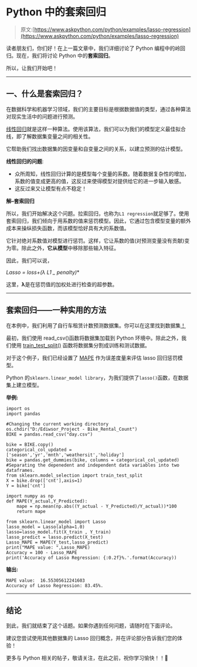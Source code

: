 # Python 中的套索回归

> 原文:[https://www.askpython.com/python/examples/lasso-regression](https://www.askpython.com/python/examples/lasso-regression)

读者朋友们，你们好！在上一篇文章中，我们详细讨论了 Python 编程中的岭回归。现在，我们将讨论 Python 中的**套索回归**。

所以，让我们开始吧！

* * *

## 一、什么是套索回归？

在数据科学和机器学习领域，我们的主要目标是根据数据值的类型，通过各种算法对现实生活中的问题进行预测。

[线性回归](https://www.askpython.com/python/examples/linear-regression-in-python)就是这样一种算法。使用该算法，我们可以为我们的模型定义最佳拟合线，即了解数据集变量之间的相关性。

它帮助我们找出数据集的因变量和自变量之间的关系，以建立预测的估计模型。

**线性回归的问题**:

*   众所周知，线性回归计算的是模型每个变量的系数。随着数据复杂性的增加，系数的值变成更高的值，这反过来使得模型对提供给它的进一步输入敏感。
*   这反过来又让模型有点不稳定！

**解–套索回归**

所以，我们开始解决这个问题。拉索回归，也称为`L1 regression`就足够了。使用套索回归，我们倾向于用系数的值来惩罚模型。因此，它通过包含模型变量的额外成本来操纵损失函数，而该模型恰好具有大的系数值。

它针对绝对系数值对模型进行惩罚。这样，它让系数的值(对预测变量没有贡献)变为零。除此之外，**它从模型**中移除那些输入特征。

因此，我们可以说，

**Lasso = loss+(λ* L1 _ penalty)**

这里，**λ**是在惩罚值的加权处进行检查的超参数。

* * *

## 套索回归——一种实用的方法

在本例中，我们利用了自行车租赁计数预测数据集。你可以在这里找到数据集[！](https://github.com/Safa1615/BIKE-RENTAL-COUNT/blob/master/day.csv)

最初，我们使用 read_csv()函数将数据集加载到 Python 环境中。除此之外，我们使用 [train_test_split()](https://www.askpython.com/python/examples/split-data-training-and-testing-set) 函数将数据集分割成训练和测试数据。

对于这个例子，我们已经设置了 [MAPE](https://www.askpython.com/python/examples/mape-mean-absolute-percentage-error) 作为误差度量来评估 lasso 回归惩罚模型。

Python 的`sklearn.linear_model library`，为我们提供了`lasso()`函数，在数据集上建立模型。

**举例:**

```
import os
import pandas

#Changing the current working directory
os.chdir("D:/Ediwsor_Project - Bike_Rental_Count")
BIKE = pandas.read_csv("day.csv")

bike = BIKE.copy()
categorical_col_updated = ['season','yr','mnth','weathersit','holiday']
bike = pandas.get_dummies(bike, columns = categorical_col_updated)
#Separating the depenedent and independent data variables into two dataframes.
from sklearn.model_selection import train_test_split 
X = bike.drop(['cnt'],axis=1) 
Y = bike['cnt']

import numpy as np
def MAPE(Y_actual,Y_Predicted):
    mape = np.mean(np.abs((Y_actual - Y_Predicted)/Y_actual))*100
    return mape

from sklearn.linear_model import Lasso
lasso_model = Lasso(alpha=1.0)
lasso=lasso_model.fit(X_train , Y_train)
lasso_predict = lasso.predict(X_test)
Lasso_MAPE = MAPE(Y_test,lasso_predict)
print("MAPE value: ",Lasso_MAPE)
Accuracy = 100 - Lasso_MAPE
print('Accuracy of Lasso Regression: {:0.2f}%.'.format(Accuracy))

```

**输出:**

```
MAPE value:  16.55305612241603
Accuracy of Lasso Regression: 83.45%.

```

* * *

## 结论

到此，我们就结束了这个话题。如果你遇到任何问题，请随时在下面评论。

建议您尝试使用其他数据集的 Lasso 回归概念，并在评论部分告诉我们您的体验！

更多与 Python 相关的帖子，敬请关注，在此之前，祝你学习愉快！！🙂